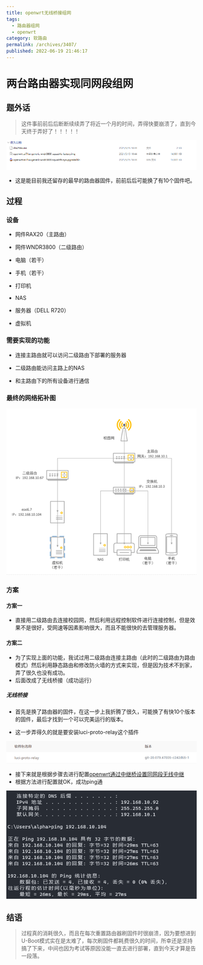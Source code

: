 ```yaml
---
title: openwrt无线桥接组网
tags: 
  - 路由器组网
  - openwrt
category: 软路由
permalink: /archives/3407/
published: 2022-06-19 21:46:17
---
```


#  两台路由器实现同网段组网

## 题外话

> 这件事前前后后断断续续弄了将近一个月的时间，弄得快要崩溃了，直到今天终于弄好了！！！！！

![image-20220619215211152](./images/image-20220619215211152.png)

- 这是能目前我还留存的最早的路由器固件，前前后后可能换了有10个固件吧。

## 过程

### 设备

- 网件RAX20（主路由）

- 网件WNDR3800（二级路由）
- 电脑（若干）
- 手机（若干）
- 打印机
- NAS
- 服务器（DELL R720）
- 虚拟机

### 需要实现的功能

- 连接主路由就可以访问二级路由下部署的服务器

- 二级路由能访问主路上的NAS

- 和主路由下的所有设备进行通信

### 最终的网络拓补图

![image-20220619230201556](./images/image-20220619230201556.png)

###  方案

#### 方案一

- 直接用二级路由去连接校园网，然后利用远程控制软件进行连接控制，但是效果不是很好，受网速等因素影响很大，而且不能很快的去管理服务器。

####  方案二

- 为了实现上面的功能，我试过用二级路由连接主路由（此时的二级路由为路由模式）然后利用静态路由和修改防火墙的方式来实现，但是因为技术不到家，弄了很久也没有成功。
- 后面改成了无线桥接（成功运行）

##### 无线桥接

- 首先是换了路由器的固件，在这一步上我折腾了很久，可能换了有快10个版本的固件，最后才找到一个可以完美运行的版本。

- 这一步弄得久的就是要安装luci-proto-relay这个插件

![image-20220619234852939](./images/image-20220619234852939.png)

- 接下来就是根据步骤去进行配置[openwrt通过中继桥设置同网段无线中继 ](https://bandwh.com/net/28.html#:~:text=openwrt通,备在同一网段内。)
- 根据方法进行配置就OK，成功ping通

![QQ图片20220619234333](./images/QQ图片20220619234333.png)

##  结语

> 过程真的消耗很久，而且在每次重置路由器刷固件时很崩溃，因为要想进到U-Boot模式实在是太难了，每次刷固件都耗费很久的时间，所幸还是坚持搞了下来，中间也因为考试等原因没能一直去进行部署，直到今天才算是告一段落。